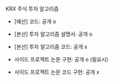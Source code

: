KRX 주식 투자 알고리즘

- [예선] 코드: 공개 o

- [본선] 투자 알고리즘 설명서: 공개 o

- [본선] 투자 알고리즘 코드: 공개 x

- 사이드 프로젝트 논문 구현: 공개 o (필요시)

- 사이드 프로젝트 논문 코드 구현: 공개 x
